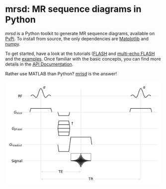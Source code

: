 # mrsd: MR sequence diagrams in Python

*mrsd* is a Python toolkit to generate MR sequence diagrams, available on [PyPi](https://pypi.org/project/mrsd/). To install from source, the only dependencies are [Matplotlib](https://matplotlib.org/) and [numpy](https://numpy.org/).

To get started, have a look at the tutorials ([FLASH](https://mrsd.readthedocs.io/flash/index.html) and [multi-echo FLASH](https://mrsd.readthedocs.io/multiecho/index.html) and the [examples](https://github.com/lamyj/mrsd/tree/master/examples). Once familiar with the basic concepts, you can find more details in the [API Documentation](https://mrsd.readthedocs.io/api/index).

Rather use MATLAB than Python? [mrisd](https://github.com/benoitberanger/mri_seq_diagram_matlab) is the answer!

![](docs/flash.png)

